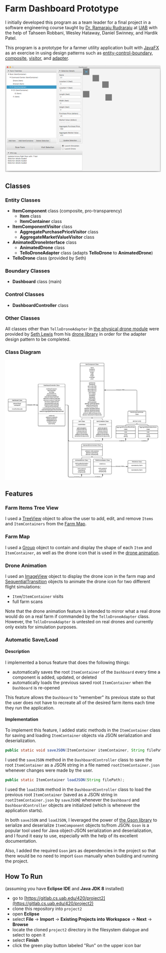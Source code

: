 # Farm Dashboard Prototype

I initially developed this program as a team leader for a final project in a software engineering course taught by [Dr. Ramaraju Rudraraju](https://www.linkedin.com/in/ramarajur/) at [UAB](https://www.uab.edu/) with the help of Tahseen Robbani, Wesley Hataway, Daniel Swinney, and Hardik Patel.

This program is a prototype for a farmer utility application built with [JavaFX](https://docs.oracle.com/javase/8/javase-clienttechnologies.htm) as an exercise in using design patterns such as [entity-control-boundary](https://en.wikipedia.org/wiki/Entity-control-boundary), [composite](https://en.wikipedia.org/wiki/Composite_pattern), [visitor](https://en.wikipedia.org/wiki/Visitor_pattern), and [adapter](https://en.wikipedia.org/wiki/Adapter_pattern).

![screenshot](img/screenshot.png)

## Classes

### Entity Classes

- **ItemComponent** class (composite, pro-transparency)
  - **Item** class
  - **ItemContainer** class
- **ItemComponentVisitor** class
  - **AggregatePurchasePriceVisitor** class
  - **AggregateMarketValueVisitor** class
- **AnimatedDroneInterface** class
  - **AnimatedDrone** class
  - **TelloDroneAdapter** class (adapts **TelloDrone** to **AnimatedDrone**)
- **TelloDrone** class (provided by Seth)

### Boundary Classes

- **Dashboard** class (main)

### Control Classes

- **DashboardController** class

### Other Classes

All classes other than `TelloDroneAdapter` in [the physical drone module](src/entity/adapter/physical) were provided by [Seth Lewis](https://gitlab.cs.uab.edu/jesusaur) from his [drone library](https://gitlab.cs.uab.edu/jesusaur/CS420_520_Drone_Library) in order for the adapter design pattern to be completed.

### Class Diagram

![Class Diagram](img/class_diagram.png)

## Features

### Farm Items Tree View

I used a [TreeView](https://docs.oracle.com/javase/8/javafx/api/javafx/scene/control/TreeView.html) object to allow the user to add, edit, and remove `Items` and `ItemContainers` from the [Farm Map](#farm-map).

### Farm Map

I used a [Group](https://docs.oracle.com/javase/8/javafx/api/javafx/scene/Group.html) object to contain and display the shape of each `Item` and `ItemContainer`, as well as the drone icon that is used in the [drone animation](#drone-animation).

### Drone Animation

I used an [ImageView](https://docs.oracle.com/javase/8/javafx/api/javafx/scene/image/ImageView.html) object to display the drone icon in the farm map and [SequentialTransition](https://docs.oracle.com/javase/8/javafx/api/javafx/animation/SequentialTransition.html) objects to animate the drone icon for two different flight simulations:

- `Item`/`ItemContainer` visits
- full farm scans

Note that the drone animation feature is intended to mirror what a real drone would do on a real farm if commanded by the `TelloDroneAdapter` class. However, the `TelloDroneAdapter` is untested on real drones and currently only exists for simulation purposes.

### Automatic Save/Load

#### Description

I implemented a bonus feature that does the following things:

- automatically saves the root `ItemContainer` of the `Dashboard` every time a component is added, updated, or deleted
- automatically loads the previous saved root `ItemContainer` when the `Dashboard` is re-opened

This feature allows the `Dashboard` to "remember" its previous state so that the user does not have to recreate all of the desired farm items each time they run the application.

#### Implementation

To implement this feature, I added static methods in the `ItemContainer` class for saving and loading `ItemContainer` objects via JSON serialization and deserialization.

```java
public static void saveJSON(ItemContainer itemContainer, String filePath);
```

I used the `saveJSON` method in the `DashboardController` class to save the root `ItemContainer` as a JSON string in a file named `rootItemContainer.json` whenever changes were made by the user.

```java
public static ItemContainer loadJSON(String filePath);
```

I used the `loadJSON` method in the `DashboardController` class to load the previous root `ItemContainer` (saved as a JSON string in `rootItemContainer.json` by `saveJSON`) whenever the `Dashboard` and `DashboardController` objects are initialized (which is whenever the application starts).

In both `saveJSON` and `loadJSON`, I leveraged the power of [the Gson library](https://github.com/google/gson) to serialize and deserialize `ItemComponent` objects to/from JSON. `Gson` is a popular tool used for Java object-JSON serialization and deserialization, and I found it easy to use, especially with the help of its excellent documentation.

Also, I added the required `Gson` jars as dependencies in the project so that there would be no need to import `Gson` manually when building and running the project.

## How To Run

(assuming you have **Eclipse IDE** and **Java JDK 8** installed)

- go to [https://gitlab.cs.uab.edu/420/project2](https://gitlab.cs.uab.edu/420/project2)
- clone this repository into `project2`
- open **Eclipse**
- select **File** -> **Import** -> **Existing Projects into Workspace** -> **Next** -> **Browse**
- locate the cloned `project2` directory in the filesystem dialogue and select to open it
- select **Finish**
- click the green play button labeled "Run" on the upper icon bar
